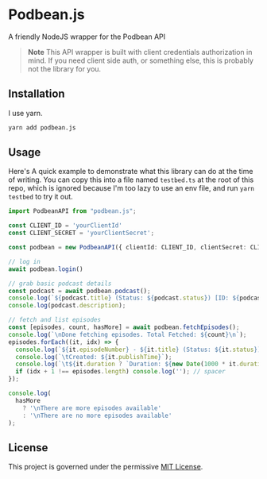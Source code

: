 # Podbean.js
A friendly NodeJS wrapper for the Podbean API

> **Note**
> This API wrapper is built with client credentials authorization in mind. If
> you need client side auth, or something else, this is probably not the library
> for you.

## Installation
I use yarn.
```sh
yarn add podbean.js
```

## Usage
Here's A quick example to demonstrate what this library can do at the time of 
writing. You can copy this into a file named `testbed.ts` at the root of this
repo, which is ignored because I'm too lazy to use an env file, and run 
`yarn testbed` to try it out.

```ts
import PodbeanAPI from "podbean.js";

const CLIENT_ID = 'yourClientId'
const CLIENT_SECRET = 'yourClientSecret';

const podbean = new PodbeanAPI({ clientId: CLIENT_ID, clientSecret: CLIENT_SECRET });

// log in
await podbean.login()

// grab basic podcast details
const podcast = await podbean.podcast();
console.log(`${podcast.title} (Status: ${podcast.status}) [ID: ${podcast.id}]`)
console.log(podcast.description);

// fetch and list episodes
const [episodes, count, hasMore] = await podbean.fetchEpisodes();
console.log(`\nDone fetching episodes. Total Fetched: ${count}\n`);
episodes.forEach((it, idx) => {
  console.log(`${it.episodeNumber} - ${it.title} (Status: ${it.status}) [ID: ${it.id}]`);
  console.log(`\tCreated: ${it.publishTime}`);
  console.log(`\t${it.duration ? `Duration: ${new Date(1000 * it.duration).toISOString().substr(11, 8)}` : 'Duration: 00:00:00 (No file)'}`);
  if (idx + 1 !== episodes.length) console.log(''); // spacer
});

console.log(
  hasMore 
    ? '\nThere are more episodes available'
    : '\nThere are no more episodes available'
);
```

## License
This project is governed under the permissive [MIT License](LICENSE).